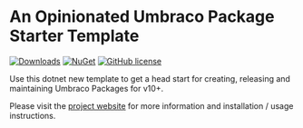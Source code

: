 # An Opinionated Umbraco Package Starter Template

[![Downloads](https://img.shields.io/nuget/dt/Umbraco.Community.Templates.PackageStarter?color=cc9900)](https://www.nuget.org/packages/Umbraco.Community.Templates.PackageStarter/)
[![NuGet](https://img.shields.io/nuget/vpre/Umbraco.Community.Templates.PackageStarter?color=0273B3)](https://www.nuget.org/packages/Umbraco.Community.Templates.PackageStarter)
[![GitHub license](https://img.shields.io/github/license/LottePitcher/opinionated-package-starter?color=8AB803)](LICENSE)

Use this dotnet new template to get a head start for creating, releasing and maintaining Umbraco Packages for v10+.

Please visit the [project website](https://github.com/LottePitcher/opinionated-package-starter) for more information and installation / usage instructions.